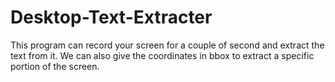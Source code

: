# Desktop-Text-Extracter

This program can record your screen for a couple of second and extract the text from it. We can also give the coordinates in bbox to extract a specific portion of the screen.
